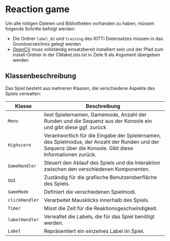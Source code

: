 # Reaction game

Um alle nötigen Dateien und Bibliotheken vorhanden zu haben, müssen folgende Schritte befolgt werden:
- Die Ordner `label_02` und `training` des KITTI Datensatzes müssen in das Grundverzeichnis gelegt werden
- [OpenCV](https://opencv.org/releases/) muss vollständig einsatzbereit installiert sein und der Pfad zum install-Ordner in der CMakeLists.txt in Zeile 9 als Argument übergeben werden

## Klassenbeschreibung

Das Spiel besteht aus mehreren Klassen, die verschiedene Aspekte des Spiels verwalten:

| Klasse       | Beschreibung                                                                          |
|--------------|---------------------------------------------------------------------------------------|
| `Menu`         | liest Spielernamen, Gamemode, Anzahl der Runden und die Sequenz aus der Konsole ein und gibt diese ggf. zurück |
| `Highscore`     | Verantwortlich für die Eingabe der Spielernamen, des Spielmodus, der Anzahl der Runden und der Sequenz über die Konsole. Gibt diese Informationen zurück.                                                                                      |
| `GameHandler`  | Steuert den Ablauf des Spiels und die Interaktion zwischen den verschiedenen Komponenten.                                                                               |
| `GUI`          | Zuständig für die grafische Benutzeroberfläche des Spiels.                                                                       |
| `GameMode`     | Definiert die verschiedenen Spielmodi.                                                                         |
| `clickHandler` | Verarbeitet Mausklicks innerhalb des Spiels.                                                                          |
| `Timer`        | Misst die Zeit für die Reaktionsgeschwindigkeit.                                                                          |
| `labelHandler` | Verwaltet die Labels, die für das Spiel benötigt werden.                                                                                  |
| `Label`        | Repräsentiert ein einzelnes Label im Spiel.                                                                       |

